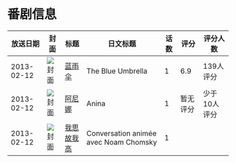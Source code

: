 # 番剧信息

|放送日期|封面|标题|日文标题|话数|评分|评分人数|
|---|---|---|---|---|---|---|
|2013-02-12|![封面](https://lain.bgm.tv/pic/cover/c/2b/dc/96849_ZPl72.jpg)|[蓝雨伞](https://bangumi.tv/subject/96849)|The Blue Umbrella|1|6.9|139人评分|
|2013-02-12|![封面](https://lain.bgm.tv/pic/cover/c/5f/b2/333958_TTyGM.jpg)|[阿尼娜](https://bangumi.tv/subject/333958)|Anina|1|暂无评分|少于10人评分|
|2013-02-12|![封面](https://lain.bgm.tv/pic/cover/c/e2/2f/453138_APbpA.jpg)|[我思故我高](https://bangumi.tv/subject/453138)|Conversation animée avec Noam Chomsky|1|||
